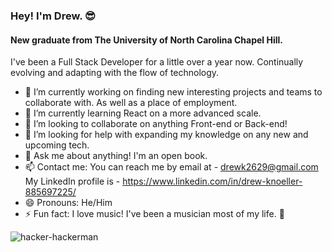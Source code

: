 ### Hey! I'm Drew. 😎
#### New graduate from The University of North Carolina Chapel Hill.

I've been a Full Stack Developer for a little over a year now.
Continually evolving and adapting with the flow of technology.

- 🔭 I’m currently working on finding new interesting projects
  and teams to collaborate with. As well as a place of employment.
- 🌱 I’m currently learning React on a more advanced scale.
- 👯 I’m looking to collaborate on anything Front-end or Back-end!
- 🤔 I’m looking for help with expanding my knowledge on any new and upcoming tech.
- 💬 Ask me about anything! I'm an open book.
- 📫 Contact me: You can reach me by email at - drewk2629@gmail.com <br>
  My LinkedIn profile is - https://www.linkedin.com/in/drew-knoeller-885697225/
- 😄 Pronouns: He/Him
- ⚡ Fun fact: I love music! I've been a musician most of my life. 🤘

![hacker-hackerman](https://user-images.githubusercontent.com/94206317/175794261-1e934c2a-84f0-4836-a03a-f92d306d13f7.gif)
